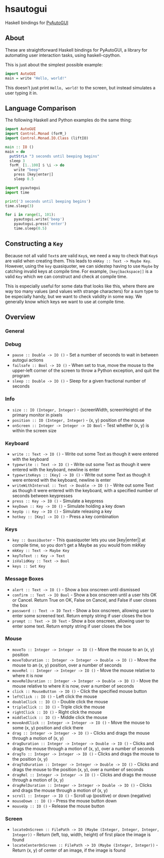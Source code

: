 # hsautogui

Haskell bindings for [PyAutoGUI](https://pyautogui.readthedocs.io)

## About

These are straightforward Haskell bindings for PyAutoGUI, a library for automating user interaction tasks, using haskell-cpython. 

This is just about the simplest possible example:

```haskell
import AutoGUI
main = write "Hello, world!"
```

This doesn't just print `Hello, world!` to the screen, but instead simulates a user typing it in.

## Language Comparison

The following Haskell and Python examples do the same thing:

```haskell
import AutoGUI
import Control.Monad (forM_)
import Control.Monad.IO.Class (liftIO)

main :: IO ()
main = do
  putStrLn "3 seconds until beeping begins"
  sleep 3
  forM_ [1..100] $ \i -> do
    write "beep"
    press [key|enter|]
    sleep 0.5
```

```python
import pyautogui
import time

print('3 seconds until beeping begins')
time.sleep(3)

for i in range(1, 101):
    pyautogui.write('beep')
    pyautogui.press('enter')
    time.sleep(0.5)
```

## Constructing a `Key`

Because not all valid `Text`s are valid `Key`s, we need a way to check that `Key`s are valid when creating them. This leads to `mkKey :: Text -> Maybe Key`. However, using the `key` quasiquoter, we can sidestep having to use `Maybe` by catching invalid keys at compile time. For example, `[key|backspace|]` is a valid `Key` which we can construct and check at compile time.

This is especially useful for some data that looks like this, where there are way too many values (and values with strange characters) for a sum type to be especially handy, but we want to check validity in some way. We generally know which keys we want to use at compile time.

## Overview

### General

### Debug
- `pause :: Double -> IO ()` - Set a number of seconds to wait in between autogui actions
- `failsafe :: Bool -> IO ()` - When set to true, move the mouse to the upper-left corner of the screen to throw a Python exception, and quit the program
- `sleep :: Double -> IO ()` - Sleep for a given fractional number of seconds

### Info
- `size :: IO (Integer, Integer)` - (screenWidth, screenHeight) of the primary monitor in pixels
- `position :: IO (Integer, Integer)` - (x, y) position of the mouse
- `onScreen :: Integer -> Integer -> IO Bool` - Test whether (x, y) is within the screen size

### Keyboard
- `write :: Text -> IO ()` - Write out some Text as though it were entered with the keyboard
- `typewrite :: Text -> IO ()` - Write out some Text as though it were entered with the keyboard, newline is enter
- `typewriteKeys :: [Key] -> IO ()` - Write out some Text as though it were entered with the keyboard, newline is enter
- `writeWithInterval :: Text -> Double -> IO ()` - Write out some Text as though it were entered with the keyboard, with a specified number of seconds between keypresses
- `press :: Key -> IO ()` - Simulate a keypress
- `keyDown :: Key -> IO ()` - Simulate holding a key down
- `keyUp :: Key -> IO ()` - Simulate releasing a key
- `hotkey :: [Key] -> IO ()` - Press a key combination

### Keys
- `key :: QuasiQuoter` - This quasiquoter lets you use [key|enter|] at compile time, so you don't get a Maybe as you would from mkKey
- `mkKey :: Text -> Maybe Key`
- `keyToText :: Key -> Text`
- `isValidKey :: Text -> Bool`
- `keys :: Set Key`

### Message Boxes
- `alert :: Text -> IO ()` - Show a box onscreen until dismissed
- `confirm :: Text -> IO Bool` - Show a box onscreen until a user hits OK or Cancel. Return True on OK, False on Cancel, and False if user closes the box
- `password :: Text -> IO Text` - Show a box onscreen, allowing user to enter some screened text. Return empty string if user closes the box
- `prompt :: Text -> IO Text` - Show a box onscreen, allowing user to enter some text. Return empty string if user closes the box

### Mouse
- `moveTo :: Integer -> Integer -> IO ()` - Move the mouse to an (x, y) position
- `moveToDuration :: Integer -> Integer -> Double -> IO ()` - Move the mouse to an (x, y) position, over a number of seconds
- `moveRel :: Integer -> Integer -> IO ()` - Move the mouse relative to where it is now
- `moveRelDuration :: Integer -> Integer -> Double -> IO ()` - Move the mouse relative to where it is now, over a number of seconds
- `click :: MouseButton -> IO ()` - Click the specified mouse button
- `leftClick :: IO ()` - Left click the mouse
- `doubleClick :: IO ()` - Double click the mouse
- `tripleClick :: IO ()` - Triple click the mouse
- `rightClick :: IO ()` - Right click the mouse
- `middleClick :: IO ()` - Middle click the mouse
- `moveAndClick :: Integer -> Integer -> IO ()` - Move the mouse to some (x, y) position and click there
- `drag :: Integer -> Integer -> IO ()` - Clicks and drags the mouse through a motion of (x, y)
- `dragDuration :: Integer -> Integer -> Double -> IO ()` - Clicks and drags the mouse through a motion of (x, y), over a number of seconds
- `dragTo :: Integer -> Integer -> IO ()` - Clicks and drags the mouse to the position (x, y)
- `dragToDuration :: Integer -> Integer -> Double -> IO ()` - Clicks and drags the mouse to the position (x, y), over a number of seconds
- `dragRel :: Integer -> Integer -> IO ()` - Clicks and drags the mouse through a motion of (x, y)
- `dragRelDuration :: Integer -> Integer -> Double -> IO ()` - Clicks and drags the mouse through a motion of (x, y)
- `scroll :: Integer -> IO ()` - Scroll up (positive) or down (negative)
- `mouseDown :: IO ()` - Press the mouse button down
- `mouseUp :: IO ()` - Release the mouse button

### Screen
- `locateOnScreen :: FilePath -> IO (Maybe (Integer, Integer, Integer, Integer))` - Return (left, top, width, height) of first place the image is found
- `locateCenterOnScreen :: FilePath -> IO (Maybe (Integer, Integer))` - Return (x, y) of center of an image, if the image is found

